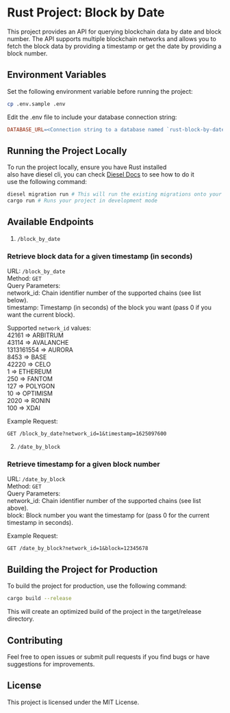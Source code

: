 # Rust Project: Block by Date

This project provides an API for querying blockchain data by date and block number. The API supports multiple blockchain networks and allows you to fetch the block data by providing a timestamp or get the date by providing a block number.

## Environment Variables

Set the following environment variable before running the project:
```sh
cp .env.sample .env
```

Edit the .env file to include your database connection string:

```makefile
DATABASE_URL=<Connection string to a database named `rust-block-by-date`>
```

## Running the Project Locally

To run the project locally, ensure you have Rust installed \
also have diesel cli, you can check [Diesel Docs](https://diesel.rs/guides/getting-started.html) to see how to do it \
use the following command:

```bash
diesel migration run # This will run the existing migrations onto your database
cargo run # Runs your project in development mode
```

## Available Endpoints

1. `/block_by_date`

### Retrieve block data for a given timestamp (in seconds)

URL: `/block_by_date` \
Method: `GET` \
Query Parameters: \
  network_id: Chain identifier number of the supported chains (see list below). \
  timestamp: Timestamp (in seconds) of the block you want (pass 0 if you want the current block).

Supported `network_id` values: \
42161 => ARBITRUM\
43114 => AVALANCHE\
1313161554 => AURORA\
8453 => BASE\
42220 => CELO\
1 => ETHEREUM\
250 => FANTOM\
127 => POLYGON\
10 => OPTIMISM\
2020 => RONIN\
100 => XDAI

Example Request:
```http
GET /block_by_date?network_id=1&timestamp=1625097600
```

2. `/date_by_block`

### Retrieve timestamp for a given block number

URL: `/date_by_block`\
Method: `GET`\
Query Parameters:\
  network_id: Chain identifier number of the supported chains (see list above).\
  block: Block number you want the timestamp for (pass 0 for the current timestamp in seconds).

Example Request:
```http
GET /date_by_block?network_id=1&block=12345678
```

## Building the Project for Production
To build the project for production, use the following command:

```bash
cargo build --release
```

This will create an optimized build of the project in the target/release directory.

## Contributing
Feel free to open issues or submit pull requests if you find bugs or have suggestions for improvements.

## License
This project is licensed under the MIT License.
